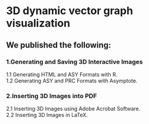 # 3D dynamic vector graph visualization
## We published the following:
### 1.Generating and Saving 3D Interactive Images
1.1 Generating HTML and ASY Formats with R.  
1.2 Generating ASY and PRC Formats with Asymptote.
### 2.Inserting 3D Images into PDF
2.1 Inserting 3D Images using Adobe Acrobat Software.  
2.2 Inserting 3D Images in LaTeX.
